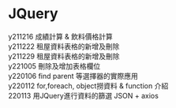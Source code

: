 # JQuery
 y211216  成績計算 & 飲料價格計算 <br>
 y211222  租屋資料表格的新增及刪除 <br>
 y211229  租屋資料表格的新增及刪除 <br>
 y221005  刪除及增加表格欄位<br>
 y220106  find parent 等選擇器的實際應用<br>
 y220112  for,foreach, object撈資料 & function 介紹<br>
 220113   用JQuery進行資料的篩選 JSON + axios<br>
